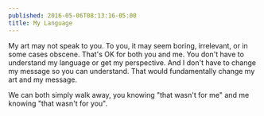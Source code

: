 ```yaml
---
published: 2016-05-06T08:13:16-05:00
title: My Language
---
```

My art may not speak to you. To you, it may seem boring, irrelevant, or in some cases obscene. That's OK for both you and me. You don't have to understand my language or get my perspective. And I don't have to change my message so you can understand. That would fundamentally change my art and my message.

We can both simply walk away, you knowing "that wasn't for me" and me knowing "that wasn't for you".